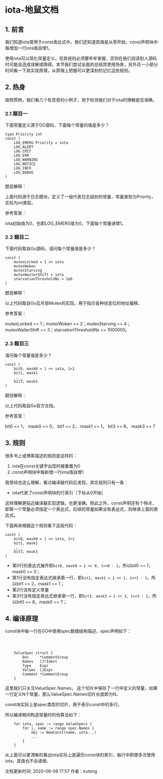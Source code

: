 # iota-地鼠文档

## 1. 前言 <a id="6ro2x1"></a>

我们知道iota常用于const表达式中，我们还知道其值是从零开始，const声明块中每增加一行iota值自增1。

使用iota可以简化常量定义，但其规则必须要牢牢掌握，否则在我们阅读别人源码时可能会造成误解或障碍。本节我们尝试全面的总结其使用场景，另外花一小部分时间看一下其实现原理，从原理上把握可以更深刻的记忆这些规则。

## 2. 热身 <a id="bn74j4"></a>

按照惯例，我们看几个有意思的小例子，用于检测我们对于iota的理解是否准确。

### 2.1 题目一 <a id="frib5s"></a>

下面常量定义源于GO源码，下面每个常量的值是多少？

```text
type Priority int
const (
    LOG_EMERG Priority = iota
    LOG_ALERT
    LOG_CRIT
    LOG_ERR
    LOG_WARNING
    LOG_NOTICE
    LOG_INFO
    LOG_DEBUG
)
```

题目解释：

上面代码源于日志模块，定义了一组代表日志级别的常量，常量类型为Priority，实际为int类型。

参考答案：

iota初始值为0，也即LOG\_EMERG值为0，下面每个常量递增1。

### 2.2 题目二 <a id="apdfv6"></a>

下面代码取自Go源码，请问每个常量值是多少？

```text
const (
    mutexLocked = 1 << iota 
    mutexWoken
    mutexStarving
    mutexWaiterShift = iota
    starvationThresholdNs = 1e6
)
```

题目解释：

以上代码取自Go互斥锁Mutex的实现，用于指示各种状态位的地址偏移。

参考答案：

mutexLocked == 1；mutexWoken == 2；mutexStarving == 4；mutexWaiterShift == 3；starvationThresholdNs == 1000000。

### 2.3 题目三 <a id="64pruh"></a>

请问每个常量值是多少？

```text
const (
    bit0, mask0 = 1 << iota, 1<1
    bit1, mask1
    _, _
    bit3, mask3
)
```

题目解释：

以上代码取自Go官方文档。

参考答案：

bit0 == 1， mask0 == 0， bit1 == 2， mask1 == 1， bit3 == 8， mask3 == 7

## 3. 规则 <a id="fkcslr"></a>

很多书上或博客描述的规则是这样的：

1. iota在const关键字出现时被重置为0
2. const声明块中每新增一行iota值自增1

我曾经也这么理解，看过编译器代码后发现，其实规则只有一条：

* iota代表了const声明块的行索引（下标从0开始）

这样理解更贴近编译器实现逻辑，也更准确。除此之外，const声明还有个特点，即第一个常量必须指定一个表达式，后续的常量如果没有表达式，则继承上面的表达式。

下面再来根据这个规则看下这段代码：

```text
const (
    bit0, mask0 = 1 << iota, 1<1   
    bit1, mask1                            
    _, _                                   
    bit3, mask3                            
)
```

* 第0行的表达式展开即`bit0, mask0 = 1 << 0, 1<<0 - 1`，所以bit0 == 1，mask0 == 0；
* 第1行没有指定表达式继承第一行，即`bit1, mask1 = 1 << 1, 1<<1 - 1`，所以bit1 == 2，mask1 == 1；
* 第2行没有定义常量
* 第3行没有指定表达式继承第一行，即`bit3, mask3 = 1 << 3, 1<<3 - 1`，所以bit0 == 8，mask0 == 7；

## 4. 编译原理 <a id="aydqug"></a>

const块中每一行在GO中使用spec数据结构描述，spec声明如下：

```text
    
    
    
    ValueSpec struct {
        Doc     *CommentGroup 
        Names   []*Ident      
        Type    Expr          
        Values  []Expr        
        Comment *CommentGroup 
    }
```

这里我们只关注ValueSpec.Names， 这个切片中保存了一行中定义的常量，如果一行定义N个常量，那么ValueSpec.Names切片长度即为N。

const块实际上是spec类型的切片，用于表示const中的多行。

所以编译期间构造常量时的伪算法如下：

```text
    for iota, spec := range ValueSpecs {
        for i, name := range spec.Names {
            obj := NewConst(name, iota...) 
            ...
        }
    }
```

从上面可以更清晰的看出iota实际上是遍历const块的索引，每行中即便多次使用iota，其值也不会递增。

文档更新时间: 2020-08-08 17:57   作者：kuteng

